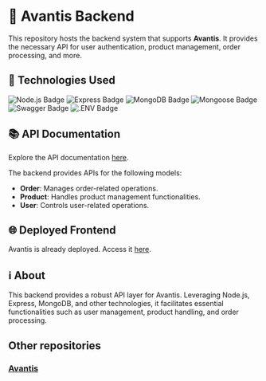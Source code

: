 # 🛒 Avantis Backend

This repository hosts the backend system that supports **Avantis**. It provides the necessary API for user authentication, product management, order processing, and more.

## 🚀 Technologies Used
![Node.js Badge](https://img.shields.io/badge/Node.js-393?logo=nodedotjs&logoColor=fff&style=for-the-badge)
![Express Badge](https://img.shields.io/badge/Express-000?logo=express&logoColor=fff&style=for-the-badge)
![MongoDB Badge](https://img.shields.io/badge/MongoDB-47A248?logo=mongodb&logoColor=fff&style=for-the-badge)
![Mongoose Badge](https://img.shields.io/badge/Mongoose-800?logo=mongoose&logoColor=fff&style=for-the-badge)
![Swagger Badge](https://img.shields.io/badge/Swagger-85EA2D?logo=swagger&logoColor=000&style=for-the-badge)
![.ENV Badge](https://img.shields.io/badge/.ENV-ECD53F?logo=dotenv&logoColor=000&style=for-the-badge)

## 📚 API Documentation

Explore the API documentation [here](https://avantis-backend.azurewebsites.net/api-docs/#/).

The backend provides APIs for the following models:

- **Order**: Manages order-related operations.
- **Product**: Handles product management functionalities.
- **User**: Controls user-related operations.

## 🌐 Deployed Frontend

Avantis is already deployed. Access it [here](https://avantis-store.netlify.app/).

## ℹ️ About

This backend provides a robust API layer for Avantis. Leveraging Node.js, Express, MongoDB, and other technologies, it facilitates essential functionalities such as user management, product handling, and order processing.

## Other repositories
### [Avantis](https://github.com/klemen-s/Avantis.git)
